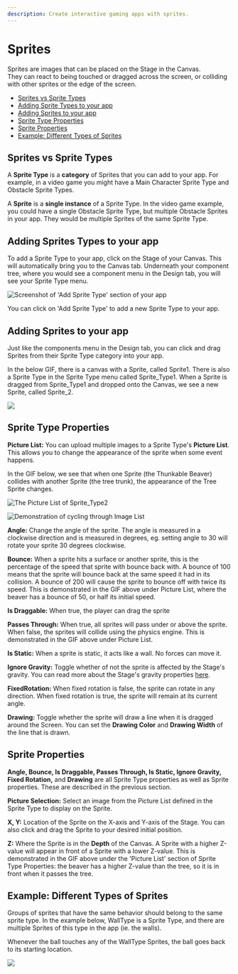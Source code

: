 ```yaml
---
description: Create interactive gaming apps with sprites.
---
```


# Sprites

Sprites are images that can be placed on the Stage in the Canvas.   
They can react to being touched or dragged across the screen, or colliding with other sprites or the edge of the screen.

* [Sprites vs Sprite Types](sprites.md#sprites-vs-sprite-types)
* [Adding Sprite Types to your app](sprites.md#adding-sprites-types-to-your-app)
* [Adding Sprites to your app](sprites.md#adding-sprites-to-your-app)
* [Sprite Type Properties](sprites.md#sprite-type-properties)
* [Sprite Properties](sprites.md#sprite-properties)
* [Example: Different Types of Sprites](sprites.md#example-different-types-of-sprites)

## Sprites vs Sprite Types

A **Sprite Type** is a **category** of Sprites that you can add to your app. For example, in a video game you might have a Main Character Sprite Type and Obstacle Sprite Types. 

A **Sprite** is a **single instance** of a Sprite Type. In the video game example, you could have a single Obstacle Sprite Type, but multiple Obstacle Sprites in your app. They would be multiple Sprites of the same Sprite Type.

## Adding Sprites Types to your app

To add a Sprite Type to your app, click on the Stage of your Canvas. This will automatically bring you to the Canvas tab. Underneath your component tree, where you would see a component menu in the Design tab, you will see your Sprite Type menu.

![Screenshot of &apos;Add Sprite Type&apos; section of your app](.gitbook/assets/spritetypescreenshot.png)

You can click on 'Add Sprite Type' to add a new Sprite Type to your app.

## Adding Sprites to your app

Just like the components menu in the Design tab, you can click and drag Sprites from their Sprite Type category into your app.

In the below GIF, there is a canvas with a Sprite, called Sprite1. There is also a Sprite Type in the Sprite Type menu called Sprite\_Type1. When a Sprite is dragged from Sprite\_Type1 and dropped onto the Canvas, we see a new Sprite, called Sprite\_2.

![](.gitbook/assets/newsprite.gif)

## Sprite Type Properties

**Picture List:** You can upload multiple images to a Sprite Type's **Picture List**. This allows you to change the appearance of the sprite when some event happens.

In the GIF below, we see that when one Sprite \(the Thunkable Beaver\) collides with another Sprite \(the tree trunk\), the appearance of the Tree Sprite changes.

![The Picture List of Sprite\_Type2](.gitbook/assets/spritetype2.png)

![Demonstration of cycling through Image List](.gitbook/assets/imagelist.gif)

**Angle:** Change the angle of the sprite. The angle is measured in a clockwise direction and is measured in degrees, eg. setting angle to 30 will rotate your sprite 30 degrees clockwise.

**Bounce:** When a sprite hits a surface or another sprite, this is the percentage of the speed that sprite with bounce back with. A bounce of 100 means that the sprite will bounce back at the same speed it had in its collision. A bounce of 200 will cause the sprite to bounce off with twice its speed. This is demonstrated in the GIF above under Picture List, where the beaver has a bounce of 50, or half its initial speed.

**Is Draggable:** When true, the player can drag the sprite

**Passes Through:** When true, all sprites will pass under or above the sprite. When false, the sprites will collide using the physics engine. This is demonstrated in the GIF above under Picture List.

**Is Static:** When a sprite is static, it acts like a wall. No forces can move it.

**Ignore Gravity:** Toggle whether of not the sprite is affected by the Stage's gravity. You can read more about the Stage's gravity properties [here](canvas.md#gravity).

**FixedRotation:** When fixed rotation is false, the sprite can rotate in any direction. When fixed rotation is true, the sprite will remain at its current angle.

**Drawing:** Toggle whether the sprite will draw a line when it is dragged around the Screen. You can set the **Drawing Color** and **Drawing Width** of the line that is drawn.

## Sprite Properties

**Angle, Bounce, Is Draggable, Passes Through, Is Static, Ignore Gravity, Fixed Rotation,** and **Drawing** are all Sprite Type properties as well as Sprite properties. These are described in the previous section.  

**Picture Selection:** Select an image from the Picture List defined in the Sprite Type to display on the Sprite.

**X, Y:** Location of the Sprite on the X-axis and Y-axis of the Stage. You can also click and drag the Sprite to your desired initial position.

**Z:** Where the Sprite is in the **Depth** of the Canvas. A Sprite with a higher Z-value will appear in front of a Sprite with a lower Z-value. This is demonstrated in the GIF above under the 'Picture List' section of Sprite Type Properties: the beaver has a higher Z-value than the tree, so it is in front when it passes the tree.

## Example: Different Types of Sprites

Groups of sprites that have the same behavior should belong to the same sprite type. In the example below, WallType is a Sprite Type, and there are multiple Sprites of this type in the app \(ie. the walls\). 

Whenever the ball touches any of the WallType Sprites, the ball goes back to its starting location.

![](.gitbook/assets/screen-shot-2019-09-09-at-7.47.21-am.png)

